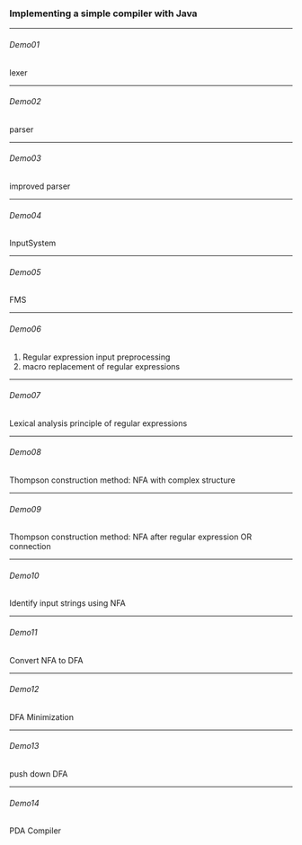 ### Implementing a simple compiler with Java
***
###### Demo01
lexer
***
###### Demo02
parser
***
###### Demo03
improved parser
***
###### Demo04
InputSystem
****
###### Demo05
FMS
***
###### Demo06
1. Regular expression input preprocessing
2. macro replacement of regular expressions
***
###### Demo07
Lexical analysis principle of regular expressions
***
###### Demo08
Thompson construction method: NFA with complex structure
***
###### Demo09
Thompson construction method: NFA after regular expression OR connection
***
###### Demo10
Identify input strings using NFA
***
###### Demo11
Convert NFA to DFA
***
###### Demo12
DFA Minimization
***
###### Demo13
push down DFA
***
###### Demo14
PDA Compiler
